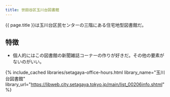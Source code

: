 ```yaml
---
title: 世田谷区玉川台図書館
---
```


{{ page.title }}は玉川台区民センターの三階にある住宅地型図書館だ。

## 特徴

* 個人的にはこの図書館の新聞雑誌コーナーの作りが好きだ。その他の要素がないのがいい。

{% include_cached libraries/setagaya-office-hours.html
    library_name="玉川台図書館"
    library_url="https://libweb.city.setagaya.tokyo.jp/main/list_00206info.shtml" %}
